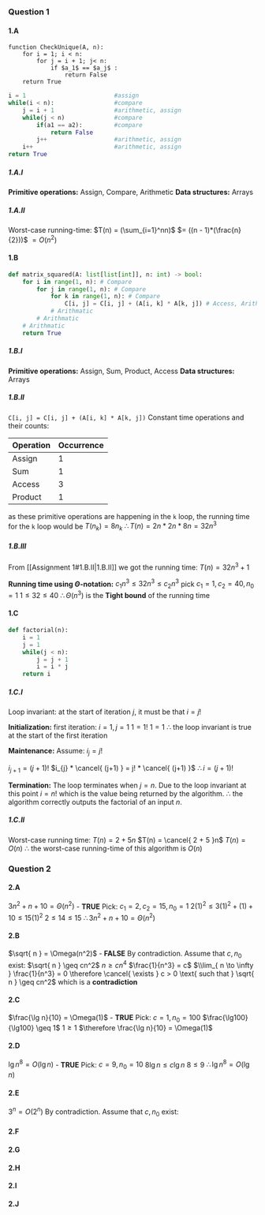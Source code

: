 ### Question 1

#### 1.A
```
function CheckUnique(A, n):
	for i = 1; i < n:
		for j = i + 1; j< n:
			if $a_1$ == $a_j$ :
				return False
	return True
```

```python
i = 1                         #assign
while(i < n):                 #compare
	j = i + 1                 #arithmetic, assign
	while(j < n)              #compare
		if(a1 == a2):         #compare
			return False      
		j++                   #arithmetic, assign
	i++                       #arithmetic, assign
return True
```
##### 1.A.I
**Primitive operations:** Assign, Compare, Arithmetic
**Data structures:** Arrays

##### 1.A.II
Worst-case running-time: 
$T(n) = (\sum_{i=1}^nn)$ 
	$= ((n - 1)*(\frac{n}{2}))$ 
	$= O(n^2)$ 
#### 1.B
```python
def matrix_squared(A: list[list[int]], n: int) -> bool:
	for i in range(1, n): # Compare
		for j in range(1, n): # Compare
			for k in range(1, n): # Compare 
				C[i, j] = C[i, j] + (A[i, k] * A[k, j]) # Access, Arithmatic, Assign
			# Arithmatic
		# Arithmatic
	# Arithmatic
	return True
```
##### 1.B.I
**Primitive operations:** Assign, Sum, Product, Access
**Data structures:** Arrays

##### 1.B.II
`C[i, j] = C[i, j] + (A[i, k] * A[k, j])`
Constant time operations and their counts: 

| Operation | Occurrence |
| ---- | ---- |
| Assign | 1 |
| Sum | 1 |
| Access | 3 |
| Product | 1 |
as these primitive operations are happening in the `k` loop, the running time for the `k` loop would be $T(n_k) = 8n_k$ $\therefore T(n) = 2n*2n*8n = 32n^3$ 

##### 1.B.III
From [[Assignment 1#1.B.II|1.B.II]] we got the running time: 
$T(n) = 32n^3 + 1$ 

**Running time using $\Theta$-notation:**
$c_{1}n^3 \le 32n^3 \le c_{2}n^3$
pick $c_{1} = 1, c_{2} = 40, n_{0} = 1$
$1 \le 32 \le 40$
$\therefore \Theta(n^3)$ is the **Tight bound** of the running time


#### 1.C
```python
def factorial(n):
	i = 1
	j = 1
	while(j < n):
		j = j + 1
		i = i * j
	return i
```

##### 1.C.I
Loop invariant: at the start of iteration $j$, it must be that $i = j!$

**Initialization:**
first iteration: $i = 1, j = 1$
$1 = 1!$
$1 = 1$ 
$\therefore$ the loop invariant is true at the start of the first iteration

**Maintenance:** 
Assume: $i_{j} = j!$

$i_{j+1} = (j+1)!$
$i_{j} * \cancel{ (j+1) } = j! * \cancel{ (j+1) }$
$\therefore i = (j+1)!$

**Termination:**
The loop terminates when $j = n$. Due to the loop invariant at this point $i = n!$ which is the value being returned by the algorithm. $\therefore$ the algorithm correctly outputs the factorial of an input $n$.

##### 1.C.II
Worst-case running time:
$T(n) = 2 + 5n$
$T(n) = \cancel{ 2 + 5 }n$
$T(n) = O(n)$
$\therefore$ the worst-case running-time of this algorithm is $O(n)$

### Question 2

#### 2.A
$3n^2 + n + 10 = \Theta(n^2)$ - **TRUE**
Pick: $c_{1} = 2, c_{2} = 15, n_{0} = 1$
$2(1)^2 \le 3(1)^2 + (1) + 10 \le 15(1)^2$
$2 \le 14 \le 15$
$\therefore 3n^2 + n + 10 = \Theta(n^2)$
#### 2.B
$\sqrt{ n } = \Omega(n^2)$ - **FALSE**
By contradiction.
Assume that $c, n_{0}$ exist:
$\sqrt{ n } \geq cn^2$
$n \geq cn^4$
$\frac{1}{n^3} = c$
$\\lim_{ n \to \infty } \frac{1}{n^3} = 0 \therefore \cancel{ \exists } c > 0 \text{ such that } \sqrt{ n } \geq cn^2$ which is a **contradiction**

#### 2.C
$\frac{\lg n}{10} = \Omega(1)$ - **TRUE**
Pick: $c = 1,n_{0} = 100$
$\frac{\lg100}{\lg100} \geq 1$
$1 \geq 1$
$\therefore \frac{\lg n}{10} = \Omega(1)$

#### 2.D
$\lg n^8 = O(\lg n)$ - **TRUE**
Pick: $c = 9,n_{0} = 10$
$8\lg n \leq c\lg n$
$8 \leq 9$
$\therefore \lg n^8 = O(\lg n)$

#### 2.E
$3^n = O(2^n)$
By contradiction.
Assume that $c, n_{0}$ exist:


#### 2.F

#### 2.G

#### 2.H

#### 2.I

#### 2.J
